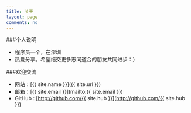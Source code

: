 ```yaml
---
title: 关于
layout: page
comments: no
---
```


###个人说明

* 程序员一个，在深圳  
* 热爱分享。希望结交更多志同道合的朋友共同进步：）

###欢迎交流

* 网站：[{{ site.name }}]({{ site.url }})
* 邮箱：[{{ site.email }}](mailto:{{ site.email }})
* GitHub : [http://github.com/{{ site.hub }}](http://github.com/{{ site.hub }})

